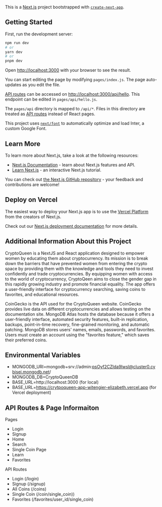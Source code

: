 This is a [Next.js](https://nextjs.org/) project bootstrapped with [`create-next-app`](https://github.com/vercel/next.js/tree/canary/packages/create-next-app).

## Getting Started

First, run the development server:

```bash
npm run dev
# or
yarn dev
# or
pnpm dev
```

Open [http://localhost:3000](http://localhost:3000) with your browser to see the result.

You can start editing the page by modifying `pages/index.js`. The page auto-updates as you edit the file.

[API routes](https://nextjs.org/docs/api-routes/introduction) can be accessed on [http://localhost:3000/api/hello](http://localhost:3000/api/hello). This endpoint can be edited in `pages/api/hello.js`.

The `pages/api` directory is mapped to `/api/*`. Files in this directory are treated as [API routes](https://nextjs.org/docs/api-routes/introduction) instead of React pages.

This project uses [`next/font`](https://nextjs.org/docs/basic-features/font-optimization) to automatically optimize and load Inter, a custom Google Font.

## Learn More

To learn more about Next.js, take a look at the following resources:

- [Next.js Documentation](https://nextjs.org/docs) - learn about Next.js features and API.
- [Learn Next.js](https://nextjs.org/learn) - an interactive Next.js tutorial.

You can check out [the Next.js GitHub repository](https://github.com/vercel/next.js/) - your feedback and contributions are welcome!

## Deploy on Vercel

The easiest way to deploy your Next.js app is to use the [Vercel Platform](https://vercel.com/new?utm_medium=default-template&filter=next.js&utm_source=create-next-app&utm_campaign=create-next-app-readme) from the creators of Next.js.

Check out our [Next.js deployment documentation](https://nextjs.org/docs/deployment) for more details.

## Additional Information About this Project

CryptoQueen is a NextJS and React application designed to empower women by educating them about cryptocurrency. Its mission is to break down the barriers that have prevented women from entering the crypto space by providing them with the knowledge and tools they need to invest confidently and trade cryptocurrencies. By equipping women with access to the world of cryptocurrency, CryptoQeen aims to close the gender gap in this rapidly growing industry and promote financial equality. The app offers a user-friendly interface for cryptocurrency searching, saving coins to favorites, and educational resources.

CoinGecko is the API used for the CryptoQueen website. CoinGecko provides live data on different cryptocurrencies and allows testing on the documentation site. MongoDB Atlas hosts the database because it offers a user-friendly interface, automated security features, built-in replication, backups, point-in-time recovery, fine-grained monitoring, and automatic patching. MongoDB stores users' names, emails, passwords, and favorites. Users must create an account using the "favorites feature," which saves their preferred coins.

## Environmental Variables

- MONGODB_URI=mongodb+srv://admin:psOyf2CZIda9Iwsl@cluster0.cybisei.mongodb.net/
- MONGODB_DB=CryptoQueenDB
- BASE_URL=http://localhost:3000 (for local)
- BASE_URL=https://crytpoqueen-app-witengier-elizabeth.vercel.app (for Vercel deployment)

## API Routes & Page Informaiton


Pages
- Login
- Signup
- Home
- Search
- Single Coin Page
- Learn
- Favorites

API Routes
* Login (/login)
* Signup (/signup)
* All Coins (/coins)
* Single Coin (/coin/single_coin))
* Favorites (/favorites/user_id/single_coin)




